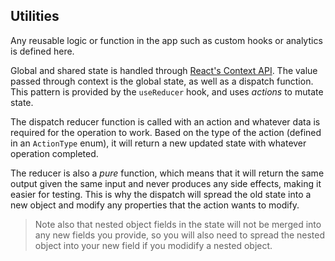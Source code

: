 ## Utilities

Any reusable logic or function in the app such as custom hooks or analytics is defined here.

Global and shared state is handled through [React's Context API](https://reactjs.org/docs/context.html). The value passed through context is the global state, as well as a dispatch function. This pattern is provided by the `useReducer` hook, and uses _actions_ to mutate state.

The dispatch reducer function is called with an action and whatever data is required for the operation to work. Based on the type of the action (defined in an `ActionType` enum), it will return a new updated state with whatever operation completed.

The reducer is also a _pure_ function, which means that it will return the same output given the same input and never produces any side effects, making it easier for testing. This is why the dispatch will spread the old state into a new object and modify any properties that the action wants to modify.

> Note also that nested object fields in the state will not be merged into any new fields you provide, so you will also need to spread the nested object into your new field if you modidify a nested object.
